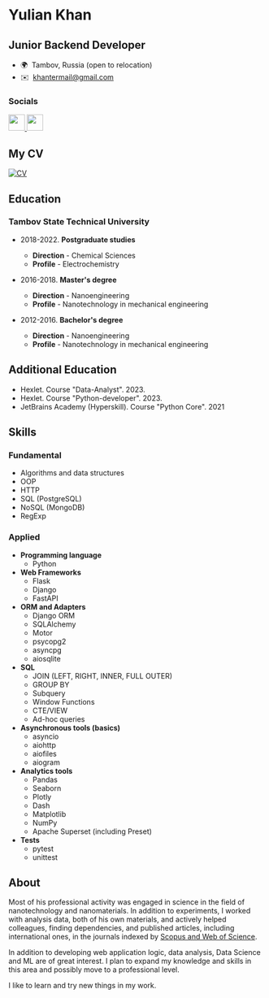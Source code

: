 Yulian Khan
===================================================================================================================================

Junior Backend Developer
--------------------------------

* 🌍  Tambov, Russia (open to relocation)
* ✉️  [khantermail@gmail.com](mailto:khantermail@gmail.com)

### Socials

<p align="left"> <a href="https://discord.com/users/ikhanter" target="_blank" rel="noreferrer"> <picture> <source media="(prefers-color-scheme: dark)" srcset="undefined" /> <source media="(prefers-color-scheme: light)" srcset="https://raw.githubusercontent.com/danielcranney/readme-generator/main/public/icons/socials/discord.svg" /> <img src="https://raw.githubusercontent.com/danielcranney/readme-generator/main/public/icons/socials/discord.svg" width="32" height="32" /> </picture> </a> <a href="https://www.github.com/ikhanter" target="_blank" rel="noreferrer"> <picture> <source media="(prefers-color-scheme: dark)" srcset="https://raw.githubusercontent.com/danielcranney/readme-generator/main/public/icons/socials/github-dark.svg" /> <source media="(prefers-color-scheme: light)" srcset="https://raw.githubusercontent.com/danielcranney/readme-generator/main/public/icons/socials/github.svg" /> <img src="https://raw.githubusercontent.com/danielcranney/readme-generator/main/public/icons/socials/github.svg" width="32" height="32" /> </picture> </a> 

## My CV
[![CV](https://cv.hexlet.io/assets/logo-cv-ru-2ec8078d402256f56cf54a3d365bd574781e57defc6a4443c3e100f0af7b12ad.svg)](https://cv.hexlet.io/ru/resumes/3062)

## Education
### Tambov State Technical University
- 2018-2022. **Postgraduate studies**
  - **Direction** - Chemical Sciences
  - **Profile** - Electrochemistry
    
- 2016-2018. **Master's degree**
  - **Direction** - Nanoengineering
  - **Profile** - Nanotechnology in mechanical engineering
    
- 2012-2016. **Bachelor's degree**
  - **Direction** - Nanoengineering
  - **Profile** - Nanotechnology in mechanical engineering

## Additional Education
- Hexlet. Course "Data-Analyst". 2023.
- Hexlet. Course "Python-developer". 2023.
- JetBrains Academy (Hyperskill). Course "Python Core". 2021

## Skills
### Fundamental
- Algorithms and data structures
- OOP
- HTTP
- SQL (PostgreSQL)
- NoSQL (MongoDB)
- RegExp
### Applied
- **Programming language**
  - Python
- **Web Frameworks**
  - Flask
  - Django
  - FastAPI
- **ORM and Adapters**
  - Django ORM
  - SQLAlchemy
  - Motor
  - psycopg2
  - asyncpg
  - aiosqlite
- **SQL**
  - JOIN (LEFT, RIGHT, INNER, FULL OUTER)
  - GROUP BY
  - Subquery
  - Window Functions
  - CTE/VIEW
  - Ad-hoc queries
- **Asynchronous tools (basics)**
  - asyncio
  - aiohttp
  - aiofiles
  - aiogram
- **Analytics tools**
  - Pandas
  - Seaborn
  - Plotly
  - Dash
  - Matplotlib
  - NumPy
  - Apache Superset (including Preset)
- **Tests**
  - pytest
  - unittest

## About
Most of his professional activity was engaged in science in the field of nanotechnology and nanomaterials. In addition to experiments, I worked with analysis data, both of his own materials, and actively helped colleagues, finding dependencies, and published articles, including international ones, in the journals indexed by [Scopus and Web of Science](https://www.scopus.com/authid/detail.uri?authorId=57200101107).

In addition to developing web application logic, data analysis, Data Science and ML are of great interest. I plan to expand my knowledge and skills in this area and possibly move to a professional level.

I like to learn and try new things in my work.
